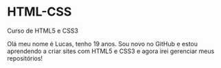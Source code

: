 # HTML-CSS
 Curso de HTML5 e CSS3

Olá meu nome é Lucas, tenho 19 anos. Sou novo no GitHub e estou aprendendo a criar sites com HTML5 e CSS3 e agora irei gerenciar meus repositórios!